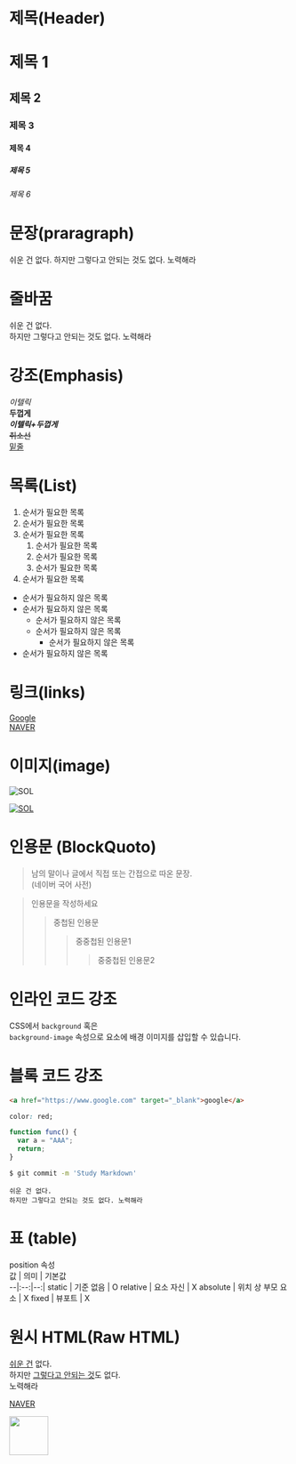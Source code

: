# 제목(Header)

# 제목 1

## 제목 2

### 제목 3

#### 제목 4

##### 제목 5

###### 제목 6

# 문장(praragraph)

쉬운 건 없다.
하지만 그렇다고 안되는 것도 없다. 노력해라

# 줄바꿈

쉬운 건 없다. <br/>
하지만 그렇다고 안되는 것도 없다. 노력해라

# 강조(Emphasis)

_이텔릭_  
**두껍게**  
**_이텔릭+두껍게_**  
~~취소선~~  
<u>밑줄</u>

# 목록(List)

1. 순서가 필요한 목록
1. 순서가 필요한 목록
1. 순서가 필요한 목록
   1. 순서가 필요한 목록
   1. 순서가 필요한 목록
   1. 순서가 필요한 목록
1. 순서가 필요한 목록

- 순서가 필요하지 않은 목록
- 순서가 필요하지 않은 목록
  - 순서가 필요하지 않은 목록
  - 순서가 필요하지 않은 목록
    - 순서가 필요하지 않은 목록
- 순서가 필요하지 않은 목록

# 링크(links)

[Google](http://www.google.com)  
[NAVER](http://www.google.com "NAVER 로 이동!")

# 이미지(image)

![SOL](https://heropy.blog/css/images/logo.png)

[![SOL](https://heropy.blog/css/images/logo.png)](https://heropy.blog)

# 인용문 (BlockQuoto)

> 남의 말이나 글에서 직접 또는 간접으로 따온 문장.  
> (네이버 국어 사전)

> 인용문을 작성하세요
>
> > 중첩된 인용문
> >
> > > 중중첩된 인용문1
> > >
> > > > 중중첩된 인용문2

# 인라인 코드 강조

CSS에서 `background` 혹은  
 `background-image` 속성으로 요소에 배경 이미지를 삽입할 수 있습니다.

# 블록 코드 강조

```html
<a href="https://www.google.com" target="_blank">google</a>
```

```css
color: red;
```

```javascript
function func() {
  var a = "AAA";
  return;
}
```

```bash
$ git commit -m 'Study Markdown'
```

```Plaintext
쉬운 건 없다.
하지만 그렇다고 안되는 것도 없다. 노력해라
```

# 표 (table)

position 속성  
값 | 의미 | 기본값  
--|:--:|--:|
static | 기준 없음 | O
relative | 요소 자신 | X
absolute | 위치 상 부모 요소 | X
fixed | 뷰포트 | X

# 원시 HTML(Raw HTML)

<u>쉬운 건</u> 없다.  
하지만 <span style="text-decoration: underline">그렇다고 안되는 것</span>도 없다. <br/>
노력해라

<a href="https://naver.com"
target="_blank">NAVER</a>

<img width="70" src="https://heropy.blog/css/images/logo.png" />
